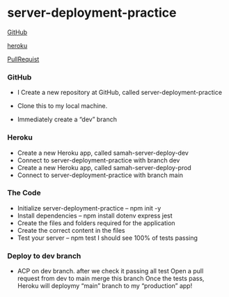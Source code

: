 # server-deployment-practice
[GitHub](https://github.com/alsatarysamah/server-deployment-practice)

[heroku](https://samah-server-deploy-prod.herokuapp.com/)

[PullRequist](https://github.com/alsatarysamah/server-deployment-practice/pull/2)

### GitHub
 - I Create a new repository at GitHub, called server-deployment-practice

- Clone this to my local machine.
- Immediately create a “dev” branch
### Heroku
- Create a new Heroku app, called samah-server-deploy-dev
- Connect to server-deployment-practice with branch dev
- Create a new Heroku app, called samah-server-deploy-prod
- Connect to server-deployment-practice with branch main

### The Code
- Initialize server-deployment-practice – npm init -y
- Install  dependencies – npm install dotenv express jest
- Create the files and folders required for the application
- Create the correct content in the files
- Test your server – npm test
I should see 100% of tests passing

### Deploy to dev branch
- ACP on dev branch. after we check it passing all test Open a pull request from dev to main merge this branch Once the tests pass, Heroku will deploymy “main” branch to my “production” app!
